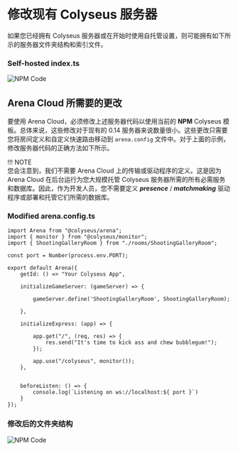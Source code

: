 # 修改现有 Colyseus 服务器

如果您已经拥有 Colyseus 服务器或在开始时使用自托管设置，则可能拥有如下所示的服务器文件夹结构和索引文件。

### Self-hosted index.ts

![NPM Code](../../images/standalone-colyseus-server.jpg)

## Arena Cloud 所需要的更改

要使用 Arena Cloud，必须修改上述服务器代码以使用当前的 **NPM** Colyseus 模板。总体来说，这些修改对于现有的 0.14 服务器来说数量很小。这些更改只需要您将房间定义和自定义快速路由移动到 ```arena.config``` 文件中。对于上面的示例，修改服务器代码的正确方法如下所示。

!!! NOTE   
    您会注意到，我们不需要 Arena Cloud 上的传输或驱动程序的定义。这是因为 Arena Cloud 在后台运行为您大规模托管 Colyseus 服务器所需的所有必需服务和数据库。因此，作为开发人员，您不需要定义 ***presence*** / ***matchmaking*** 驱动程序或部署和托管它们所需的数据库。


### Modified arena.config.ts

```
import Arena from "@colyseus/arena";
import { monitor } from "@colyseus/monitor";
import { ShootingGalleryRoom } from "./rooms/ShootingGalleryRoom";

const port = Number(process.env.PORT);

export default Arena({
    getId: () => "Your Colyseus App",

    initializeGameServer: (gameServer) => {

        gameServer.define('ShootingGalleryRoom', ShootingGalleryRoom);

    },

    initializeExpress: (app) => {

        app.get("/", (req, res) => {
            res.send("It's time to kick ass and chew bubblegum!");
        });

        app.use("/colyseus", monitor());
    },


    beforeListen: () => {
        console.log(`Listening on ws://localhost:${ port }`)
    }
});
```

### 修改后的文件夹结构

![NPM Code](../../images/new-arena-server-code.jpg)